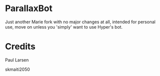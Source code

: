 # ParallaxBot
Just another Marie fork with no major changes at all, intended for personal use, move on unless you 'simply' want to use Hyper's bot.

# Credits
Paul Larsen

skmaiti2050
